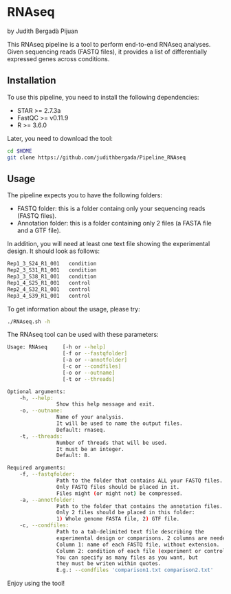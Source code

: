 # RNAseq

by Judith Bergadà Pijuan

This RNAseq pipeline is a tool to perform end-to-end RNAseq analyses.
Given sequencing reads (FASTQ files), it provides a list of differentially expressed genes across conditions.

## Installation

To use this pipeline, you need to install the following dependencies:
- STAR >= 2.7.3a
- FastQC >= v0.11.9
- R >= 3.6.0

Later, you need to download the tool:
```bash
cd $HOME
git clone https://github.com/judithbergada/Pipeline_RNAseq
```

## Usage

The pipeline expects you to have the following folders:
- FASTQ folder: this is a folder containg only your sequencing reads (FASTQ files).
- Annotation folder: this is a folder containing only 2 files (a FASTA file and a GTF file).

In addition, you will need at least one text file showing the experimental design.
It should look as follows:
```bash
Rep1_3_S24_R1_001	condition
Rep2_3_S31_R1_001	condition
Rep3_3_S38_R1_001	condition
Rep1_4_S25_R1_001	control
Rep2_4_S32_R1_001	control
Rep3_4_S39_R1_001	control
```

To get information about the usage, please try:
```bash
./RNAseq.sh -h
```

The RNAseq tool can be used with these parameters:
```bash
Usage: RNAseq     [-h or --help]
                  [-f or --fastqfolder]
                  [-a or --annotfolder]
                  [-c or --condfiles]
                  [-o or --outname]
                  [-t or --threads]

Optional arguments:
    -h, --help:
                Show this help message and exit.
    -o, --outname:
                Name of your analysis.
                It will be used to name the output files.
                Default: rnaseq.
    -t, --threads:
                Number of threads that will be used.
                It must be an integer.
                Default: 8.

Required arguments:
    -f, --fastqfolder:
                Path to the folder that contains ALL your FASTQ files.
                Only FASTQ files should be placed in it.
                Files might (or might not) be compressed.
    -a, --annotfolder:
                Path to the folder that contains the annotation files.
                Only 2 files should be placed in this folder:
                1) Whole genome FASTA file, 2) GTF file.
    -c, --condfiles:
                Path to a tab-delimited text file describing the
                experimental design or comparisons. 2 columns are needed:
                Column 1: name of each FASTQ file, without extension.
                Column 2: condition of each file (experiment or control).
                You can specify as many files as you want, but
                they must be writen within quotes.
                E.g.: --condfiles 'comparison1.txt comparison2.txt'
```

Enjoy using the tool!

